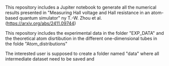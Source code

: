 This repository includes a Jupiter notebook to generate all the numerical results presented in "Measuring Hall voltage and Hall resistance in an atom-based quantum simulator" ny T.-W. Zhou et al. (https://arxiv.org/abs/2411.09744) 

This repository includes the experimental data in the folder "EXP_DATA" and the theoretical atom disrtibution in the different one-dimensional tubes in the folde "Atom_distributions"

The interested user is supposed to create a folder named "data" where all intermediate dataset need to be saved and    
